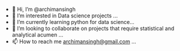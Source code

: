 - 👋 Hi, I’m @archimansingh
- 👀 I’m interested in Data science projects ...
- 🌱 I’m currently learning python for data science...
- 💞️ I’m looking to collaborate on projects that require statistical and analytical acumen ...
- 📫 How to reach me archimansingh@gmail.com ...

<!---
archimansingh/archimansingh is a ✨ special ✨ repository because its `README.md` (this file) appears on your GitHub profile.
You can click the Preview link to take a look at your changes.
--->
